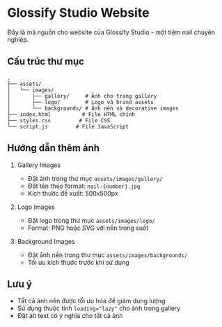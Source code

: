 # Glossify Studio Website

Đây là mã nguồn cho website của Glossify Studio - một tiệm nail chuyên nghiệp.

## Cấu trúc thư mục

```
.
├── assets/
│   └── images/
│       ├── gallery/     # Ảnh cho trang gallery
│       ├── logo/        # Logo và brand assets
│       └── backgrounds/ # Ảnh nền và decorative images
├── index.html          # File HTML chính
├── styles.css         # File CSS
└── script.js         # File JavaScript
```

## Hướng dẫn thêm ảnh

1. Gallery Images
   - Đặt ảnh trong thư mục `assets/images/gallery/`
   - Đặt tên theo format: `nail-{number}.jpg`
   - Kích thước đề xuất: 500x500px

2. Logo Images
   - Đặt logo trong thư mục `assets/images/logo/`
   - Format: PNG hoặc SVG với nền trong suốt

3. Background Images
   - Đặt ảnh nền trong thư mục `assets/images/backgrounds/`
   - Tối ưu kích thước trước khi sử dụng

## Lưu ý

- Tất cả ảnh nên được tối ưu hóa để giảm dung lượng
- Sử dụng thuộc tính `loading="lazy"` cho ảnh trong gallery
- Đặt alt text có ý nghĩa cho tất cả ảnh 